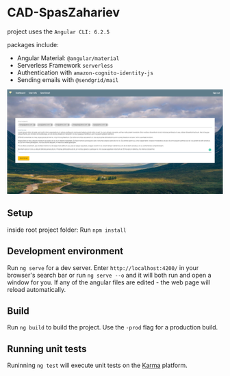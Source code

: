 # CAD-SpasZahariev


project uses the `Angular CLI: 6.2.5`

packages include:
* Angular Material: `@angular/material`
* Serverless Framework `serverless`
* Authentication with `amazon-cognito-identity-js`
* Sending emails with `@sendgrid/mail`

![alt text](https://github.com/SpasZahariev/CAD-SpasZahariev/blob/master/src/assets/resources/repo-image.PNG)

## Setup

inside root project folder:
Run `npm install`

## Development environment

Run `ng serve` for a dev server. Enter `http://localhost:4200/` in your browser's search bar or run `ng serve --o` and it will both run and open a window for you. If any of the angular files are edited - the web page will reload automatically.

## Build

Run `ng build` to build the project. Use the `-prod` flag for a production build.

## Running unit tests

Runinning `ng test` will execute unit tests on the [Karma](https://karma-runner.github.io) platform.
